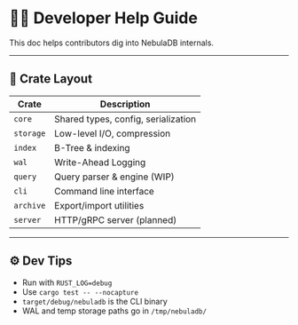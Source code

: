 # 🧑‍💻 Developer Help Guide

This doc helps contributors dig into NebulaDB internals.

---

## 📁 Crate Layout

| Crate         | Description                        |
|---------------|------------------------------------|
| `core`        | Shared types, config, serialization|
| `storage`     | Low-level I/O, compression         |
| `index`       | B-Tree & indexing                  |
| `wal`         | Write-Ahead Logging                |
| `query`       | Query parser & engine (WIP)        |
| `cli`         | Command line interface             |
| `archive`     | Export/import utilities            |
| `server`      | HTTP/gRPC server (planned)         |

---

## ⚙️ Dev Tips

- Run with `RUST_LOG=debug`
- Use `cargo test -- --nocapture`
- `target/debug/nebuladb` is the CLI binary
- WAL and temp storage paths go in `/tmp/nebuladb/`
